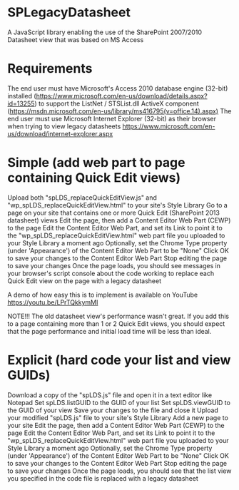 # SPLegacyDatasheet
A JavaScript library enabling the use of the SharePoint 2007/2010 Datasheet view that was based on MS Access

# Requirements
The end user must have Microsoft's Access 2010 database engine (32-bit) installed (https://www.microsoft.com/en-us/download/details.aspx?id=13255) to support the ListNet / STSList.dll ActiveX component (https://msdn.microsoft.com/en-us/library/ms416795(v=office.14).aspx)
The end user must use Microsoft Internet Explorer (32-bit) as their browser when trying to view legacy datasheets https://www.microsoft.com/en-us/download/internet-explorer.aspx


# Simple (add web part to page containing Quick Edit views)
Upload both "spLDS_replaceQuickEditView.js" and "wp_spLDS_replaceQuickEditView.html" to your site's Style Library
Go to a page on your site that contains one or more Quick Edit (SharePoint 2013 datasheet) views
Edit the page, then add a Content Editor Web Part (CEWP) to the page
Edit the Content Editor Web Part, and set its Link to point it to the "wp_spLDS_replaceQuickEditView.html" web part file you uploaded to your Style Library a moment ago
Optionally, set the Chrome Type property (under 'Appearance') of the Content Editor Web Part to be "None"
Click OK to save your changes to the Content Editor Web Part
Stop editing the page to save your changes
Once the page loads, you should see messages in your browser's script console about the code working to replace each Quick Edit view on the page with a legacy datasheet

A demo of how easy this is to implement is available on YouTube https://youtu.be/LPrTQkkymMI

NOTE!!! The old datasheet view's performance wasn't great. If you add this to a page containing more than 1 or 2 Quick Edit views, you should expect that the page performance and initial load time will be less than ideal.




# Explicit (hard code your list and view GUIDs)
Download a copy of the "spLDS.js" file and open it in a text editor like Notepad
Set spLDS.listGUID to the GUID of your list
Set spLDS.viewGUID to the GUID of your view
Save your changes to the file and close it
Upload your modified "spLDS.js" file to your site's Style Library
Add a new page to your site
Edit the page, then add a Content Editor Web Part (CEWP) to the page
Edit the Content Editor Web Part, and set its Link to point it to the "wp_spLDS_replaceQuickEditView.html" web part file you uploaded to your Style Library a moment ago
Optionally, set the Chrome Type property (under 'Appearance') of the Content Editor Web Part to be "None"
Click OK to save your changes to the Content Editor Web Part
Stop editing the page to save your changes
Once the page loads, you should see that the list view you specified in the code file is replaced with a legacy datasheet


